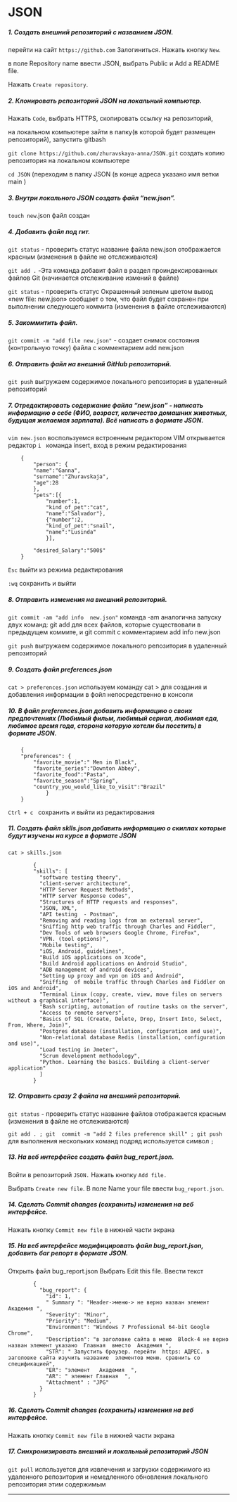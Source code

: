 
# JSON
##### 1. Создать внешний репозиторий c названием JSON.

перейти на сайт `https://github.com` Залогиниться. Нажать кнопку `New`.

в поле Repository name ввести JSON, выбрать Public и Add a README file.

Нажать `Create repository`.

##### 2. Клонировать репозиторий JSON на локальный компьютер.

Нажать `Code`, выбрать HTTPS, скопировать ссылку на репозиторий,

на локальном компьютере  зайти в папку(в которой будет размещен репозиторий), запустить  gitbash 

`git clone https://github.com/zhuravskaya-anna/JSON.git` создать копию репозитория на локальном компьютере

`cd JSON`  (переходим в папку JSON (в конце адреса указано имя ветки  main )

##### 3. Внутри локального JSON создать файл “new.json”.

`touch new`.json файл создан

##### 4. Добавить файл под гит.
`git status` - проверить статус название файла new.json отображается красным (изменения в файле не отслеживаются) 

`git add .` -Эта команда добавит файл в раздел проиндексированных файлов Git (начинается отслеживание измений в файле)

`git status` - проверить статус Окрашенный зеленым цветом вывод «new file: new.json» сообщает о том, что файл  будет сохранен при выполнении следующего коммита   (изменения в файле отслеживаются)

##### 5. Закоммитить файл.
`git commit -m "add file new.json"` - создает снимок состояния (контрольную точку)  файла с комментарием add new.json

##### 6. Отправить файл на внешний GitHub репозиторий.

`git push`  выгружаем содержимое локального репозитория в удаленный репозиторий

##### 7. Отредактировать содержание файла “new.json” - написать информацию о себе (ФИО, возраст, количество домашних животных, будущая желаемая зарплата). Всё написать в формате JSON.



`vim new.json`    воспользуемся встроенным редактором VIM открывается редактор
`i `  команда insert, вход в режим редактирования

        {
        	"person": {
        	"name":"Ganna",
        	"surname":"Zhuravskaja",
        	"age":28
        	},
        	"pets":[{
        		"number":1,
        		"kind_of_pet":"cat",
        		"name":"Salvador"},
        		{"number":2,
        		"kind_of_pet":"snail",
        		"name":"Lusinda"
        		}],
        
        	"desired_Salary":"500$"
        }

`Esc` выйти из режима редактирования

`:wq`  сохранить и выйти


##### 8. Отправить изменения на внешний репозиторий.
`git commit -am "add info  new.json"`  команда -am  аналогична запуску двух команд: git add для всех файлов, которые существовали в предыдущем коммите, и git commit с комментарием add info  new.json

`git push`  выгружаем содержимое локального репозитория в удаленный репозиторий

##### 9. Создать файл preferences.json

`cat > preferences.json` используем команду cat > для создания  и добавления информации в фойл непосредственно в консоли


##### 10. В файл preferences.json добавить информацию о своих предпочтениях (Любимый фильм, любимый сериал, любимая еда, любимое время года, сторона которую хотели бы посетить) в формате JSON.

        {
        "preferences": {
        	"favorite_movie":" Men in Black",
        	"favorite_series":"Downton Abbey",
        	"favorite_food":"Pasta",
        	"favorite_season":"Spring",
        	"country_you_would_like_to_visit":"Brazil"
        		}
        }

`Ctrl + с ` сохранить и выйти из редактирования

##### 11. Создать файл sklls.json добавить информацию о скиллах которые будут изучены на курсе в формате JSON

`cat > skills.json`

            {
            "skills": [
              "software testing theory",
              "client-server architecture",
              "HTTP Server Request Methods",
              "HTTP server Response codes",
              "Structures of HTTP requests and responses",
              "JSON, XML",
              "API testing  - Postman",
              "Removing and reading logs from an external server",
              "Sniffing http web traffic through Charles and Fiddler",
              "Dev Tools of web browsers Google Chrome, FireFox",
              "VPN. (tool options)",
              "Mobile testing",
              "iOS, Android, guidelines",
              "Build iOS applications on Xcode",
              "Build Android applications on Android Studio",
              "ADB management of android devices",
              "Setting up proxy and vpn on iOS and Android",
              "Sniffing  of mobile traffic through Charles and Fiddler on iOS and Android",
              "Terminal Linux (copy, create, view, move files on servers without a graphical interface)",
              "Bash scripting, automation of routine tasks on the server",
              "Access to remote servers",
              "Basics of SQL (Create, Delete, Drop, Insert Into, Select, From, Where, Join)",
              "Postgres database (installation, configuration and use)",
              "Non-relational database Redis (installation, configuration and use)",
              "Load testing in Jmeter",
              "Scrum development methodology",
              "Python. Learning the basics. Building a client-server application"
              ]
            }


##### 12. Отправить сразу 2 файла на внешний репозиторий.

`git status` - проверить статус название файлов    отображается красным (изменения в файле не отслеживаются) 

`git add . ; git  commit -m "add 2 files preference skill" ; git push`  для выполнения нескольких команд подряд используется  символ `;`



##### 13. На веб интерфейсе создать файл bug_report.json.

Войти в репозиторий `JSON.` Нажать кнопку `Add file.`

Выбрать `Create new file`. В поле Name your file ввести `bug_report.json`.


##### 14. Сделать Commit changes (сохранить) изменения на веб интерфейсе.

Нажать кнопку `Commit new filе` в нижней части экрана


##### 15. На веб интерфейсе модифицировать файл bug_report.json, добавить баг репорт в формате JSON.

Открыть файл bug_report.json Выбрать  Edit this file. Ввести текст

            {
              "bug_report": {
                "id": 1,
                " Summary ": "Header->меню-> не верно назван элемент  Академия ",
                "Severity": "Minor",
                "Priority": "Medium",
                "Environment": "Windows 7 Professional 64-bit Google Chrome",
                "Description": "в заголовке сайта в меню  Block-4 не верно назван элемент указано  Главная  вместо  Академия ",
                "STR": " Запустить браузер. перейти  https: АДРЕС. в заголовке сайта изучить название  элементов меню. сравнить со спецификацией",
                "ER": "элемент   Академия  ",
                "AR": " элемент Главная  ",
                "Attachment" : "JPG"
              }
            }


##### 16. Сделать Commit changes (сохранить) изменения на веб интерфейсе.

Нажать кнопку `Commit new filе` в нижней части экрана

##### 17. Синхронизировать внешний и локальный репозиторий JSON

`git pull` используется для извлечения и загрузки содержимого из удаленного репозитория и немедленного обновления локального репозитория этим содержимым


********************

